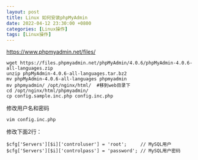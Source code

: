 ```yaml
---
layout: post
title: Linux 如何安装phpMyAdmin
date: 2022-04-12 23:30:00 +0800
categories: [Linux操作]
tags: [Linux操作]
---
```


https://www.phpmyadmin.net/files/

```
wget https://files.phpmyadmin.net/phpMyAdmin/4.0.6/phpMyAdmin-4.0.6-all-languages.zip
unzip phpMyAdmin-4.0.6-all-languages.tar.bz2
mv phpMyAdmin-4.0.6-all-languages phpmyadmin
mv phpmyadmin/ /opt/nginx/html/  #移到web目录下
cd /opt/nginx/html/phpmyadmin/
cp config.sample.inc.php config.inc.php
```

修改用户名和密码

```
vim config.inc.php
```

修改下面2行：

```
$cfg['Servers'][$i]['controluser'] = 'root';     // MySQL用户
$cfg['Servers'][$i]['controlpass'] = 'password'; // MySQL用户密码
```